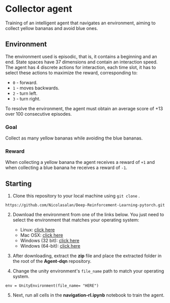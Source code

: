 # Collector agent

Training of an intelligent agent that navigates an environment, aiming to collect yellow bananas and avoid blue ones.
## Environment

The environment used is episodic, that is, it contains a beginning and an end. State spaces have 37 dimensions and contain an interaction speed. The agent has 4 discrete actions for interaction, each time slot, it has to select these actions to maximize the reward, corresponding to:

- `0` - forward.
- `1` - moves backwards.
- `2` - turn left.
- `3` - turn right.

To resolve the environment, the agent must obtain an average score of +13 over 100 consecutive episodes.

### Goal

Collect as many yellow bananas while avoiding the blue bananas.

### Reward

When collecting a yellow banana the agent receives a reward of `+1` and when collecting a blue banana he receives a reward of `-1`.


## Starting

1. Clone this repository to your local machine using `git clone` .

```
https://github.com/Nicolasalan/Deep-Reinforcement-Learning-pytorch.git
```

2. Download the environment from one of the links below. You just need to select the environment that matches your operating system:
    - Linux: [ click here ](https://s3-us-west-1.amazonaws.com/udacity-drlnd/P1/Banana/Banana_Linux.zip)
    - Mac OSX: [click here](https://s3-us-west-1.amazonaws.com/udacity-drlnd/P1/Banana/Banana.app.zip)
    - Windows (32 bit): [ click here ](https://s3-us-west-1.amazonaws.com/udacity-drlnd/P1/Banana/Banana_Windows_x86.zip)
    - Windows (64-bit): [ click here ](https://s3-us-west-1.amazonaws.com/udacity-drlnd/P1/Banana/Banana_Windows_x86_64.zip)

3. After downloading, extract the **zip** file and place the extracted folder in the root of the **Agent-dqn** repository.

4. Change the unity environment's `file_name` path to match your operating system.
```
env = UnityEnvironment(file_name= "HERE")
```

5. Next, run all cells in the **navigation-rl.ipynb** notebook to train the agent.

